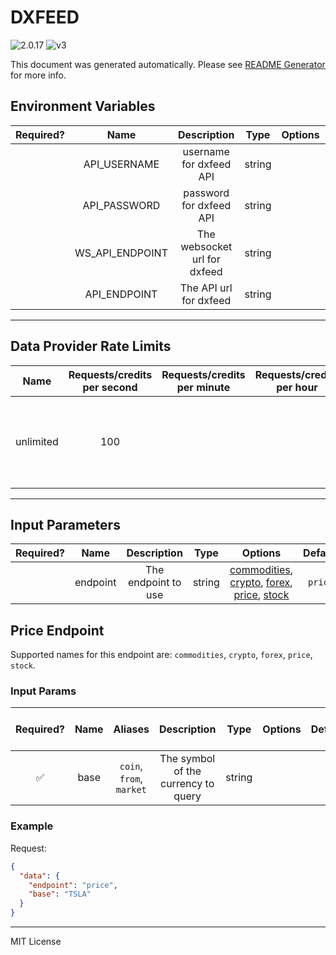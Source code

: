 # DXFEED

![2.0.17](https://img.shields.io/github/package-json/v/smartcontractkit/external-adapters-js?filename=packages/sources/dxfeed/package.json) ![v3](https://img.shields.io/badge/framework%20version-v3-blueviolet)

This document was generated automatically. Please see [README Generator](../../scripts#readme-generator) for more info.

## Environment Variables

| Required? |      Name       |         Description          |  Type  | Options |                  Default                   |
| :-------: | :-------------: | :--------------------------: | :----: | :-----: | :----------------------------------------: |
|           |  API_USERNAME   |   username for dxfeed API    | string |         |                                            |
|           |  API_PASSWORD   |   password for dxfeed API    | string |         |                                            |
|           | WS_API_ENDPOINT | The websocket url for dxfeed | string |         |                                            |
|           |  API_ENDPOINT   |    The API url for dxfeed    | string |         | `https://tools.dxfeed.com/webservice/rest` |

---

## Data Provider Rate Limits

|   Name    | Requests/credits per second | Requests/credits per minute | Requests/credits per hour |                                 Note                                 |
| :-------: | :-------------------------: | :-------------------------: | :-----------------------: | :------------------------------------------------------------------: |
| unlimited |             100             |                             |                           | Dxfeed does not describe a rate limit, but setting reasonable limits |

---

## Input Parameters

| Required? |   Name   |     Description     |  Type  |                                                                 Options                                                                 | Default |
| :-------: | :------: | :-----------------: | :----: | :-------------------------------------------------------------------------------------------------------------------------------------: | :-----: |
|           | endpoint | The endpoint to use | string | [commodities](#price-endpoint), [crypto](#price-endpoint), [forex](#price-endpoint), [price](#price-endpoint), [stock](#price-endpoint) | `price` |

## Price Endpoint

Supported names for this endpoint are: `commodities`, `crypto`, `forex`, `price`, `stock`.

### Input Params

| Required? | Name |         Aliases          |             Description             |  Type  | Options | Default | Depends On | Not Valid With |
| :-------: | :--: | :----------------------: | :---------------------------------: | :----: | :-----: | :-----: | :--------: | :------------: |
|    ✅     | base | `coin`, `from`, `market` | The symbol of the currency to query | string |         |         |            |                |

### Example

Request:

```json
{
  "data": {
    "endpoint": "price",
    "base": "TSLA"
  }
}
```

---

MIT License
